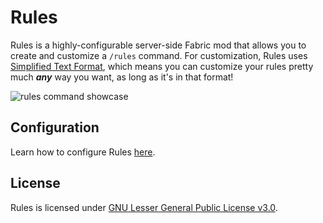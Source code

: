 # Rules

Rules is a highly-configurable server-side Fabric mod that allows
you to create and customize a `/rules` command. For customization,
Rules uses [Simplified Text Format](https://placeholders.pb4.eu/user/text-format/),
which means you can customize your rules pretty much ***any*** way you want,
as long as it's in that format!

![rules command showcase](https://docs.lilydev.com/assets/images/modrinth_smp_rules-a3dffbf9cabb6341cf02ebc07dc1d3a5.gif)

## Configuration

Learn how to configure Rules [here](https://docs.lilydev.com/docs/Mods/Rules).

## License

Rules is licensed under [GNU Lesser General Public License v3.0](https://github.com/Lilydev-by-jade/Rules/blob/1.18/LICENSE).
